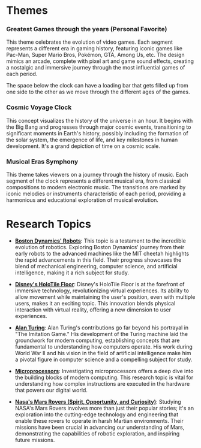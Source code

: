 # Themes

### Greatest Games through the years (Personal Favorite)

This theme celebrates the evolution of video games. Each segment represents a different era in gaming history, featuring iconic games like Pac-Man, Super Mario Bros, Pokémon, GTA, Among Us, etc. The design mimics an arcade, complete with pixel art and game sound effects, creating a nostalgic and immersive journey through the most influential games of each period.

The space below the clock can have a loading bar that gets filled up from one side to the other as we move through the different ages of the games.

### Cosmic Voyage Clock

This concept visualizes the history of the universe in an hour. It begins with the Big Bang and progresses through major cosmic events, transitioning to significant moments in Earth's history, possibly including the formation of the solar system, the emergence of life, and key milestones in human development. It's a grand depiction of time on a cosmic scale.

### Musical Eras Symphony

This theme takes viewers on a journey through the history of music. Each segment of the clock represents a different musical era, from classical compositions to modern electronic music. The transitions are marked by iconic melodies or instruments characteristic of each period, providing a harmonious and educational exploration of musical evolution.

# Research Topics

- [**Boston Dynamics' Robots**](https://bostondynamics.com/): This topic is a testament to the incredible evolution of robotics. Exploring Boston Dynamics' journey from their early robots to the advanced machines like the MIT cheetah highlights the rapid advancements in this field. Their progress showcases the blend of mechanical engineering, computer science, and artificial intelligence, making it a rich subject for study.

- [**Disney's HoloTile Floor**](https://www.ign.com/articles/disney-unveils-the-holotile-floor-inching-us-closer-to-a-real-life-holodeck): Disney's HoloTile Floor is at the forefront of immersive technology, revolutionizing virtual experiences. Its ability to allow movement while maintaining the user's position, even with multiple users, makes it an exciting topic. This innovation blends physical interaction with virtual reality, offering a new dimension to user experiences.

- [**Alan Turing**](https://www.britannica.com/biography/Alan-Turing): Alan Turing's contributions go far beyond his portrayal in "The Imitation Game." His development of the Turing machine laid the groundwork for modern computing, establishing concepts that are fundamental to understanding how computers operate. His work during World War II and his vision in the field of artificial intelligence make him a pivotal figure in computer science and a compelling subject for study.

- **[Microprocessors](https://computer.howstuffworks.com/microprocessor.htm)**: Investigating microprocessors offers a deep dive into the building blocks of modern computing. This research topic is vital for understanding how complex instructions are executed in the hardware that powers our digital world.

- **[Nasa's Mars Rovers (Spirit, Opportunity, and Curiosity)](https://computer.howstuffworks.com/microprocessor.htm)**: Studying NASA's Mars Rovers involves more than just their popular stories; it's an exploration into the cutting-edge technology and engineering that enable these rovers to operate in harsh Martian environments. Their missions have been crucial in advancing our understanding of Mars, demonstrating the capabilities of robotic exploration, and inspiring future missions.
